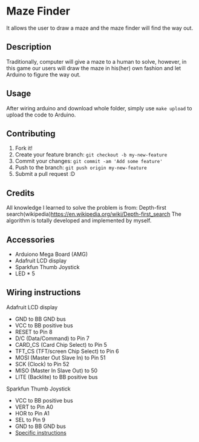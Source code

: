 # Maze Finder
It allows the user to draw a maze and the maze finder will find the way out.
## Description
Traditionally, computer will give a maze to a human to solve, however, in this game our users will draw the maze
in his(her) own fashion and let Arduino to figure the way out. 
## Usage
After wiring arduino and download whole folder, simply use `make upload` to upload the code to Arduino.
## Contributing
1. Fork it!
2. Create your feature branch: `git checkout -b my-new-feature`
3. Commit your changes: `git commit -am 'Add some feature'`
4. Push to the branch: `git push origin my-new-feature`
5. Submit a pull request :D
## Credits
All knowledge I learned to solve the problem is from: Depth-first search(wikipedia)https://en.wikipedia.org/wiki/Depth-first_search
The algorithm is totally developed and implemented by myself.
## Accessories
* Arduiono Mega Board (AMG)
* Adafruit LCD display
* Sparkfun Thumb Joystick
* LED * 5
## Wiring instructions
Adafruit LCD display
* GND to BB GND bus
* VCC to BB positive bus
* RESET to Pin 8
* D/C (Data/Command) to Pin 7
* CARD_CS (Card Chip Select) to Pin 5
* TFT_CS (TFT/screen Chip Select) to Pin 6
* MOSI (Master Out Slave In) to Pin 51
* SCK (Clock) to Pin 52
* MISO (Master In Slave Out) to 50
* LITE (Backlite) to BB positive bus

Sparkfun Thumb Joystick
* VCC to BB positive bus
* VERT to Pin A0
* HOR to Pin A1
* SEL to Pin 9
* GND to BB GND bus
* [Specific instructions](http://ugweb.cs.ualberta.ca/~c274/web/ConcreteComputing/section/adafruit_lcd.htm)